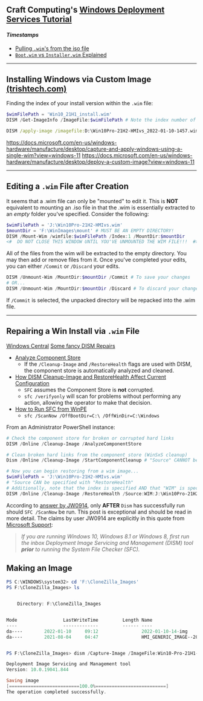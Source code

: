 ## Craft Computing's [Windows Deployment Services Tutorial](https://www.youtube.com/watch?v=ARDjb2UV3Nw)

#### _Timestamps_

- [Pulling `.wim`'s from the iso file](https://youtu.be/ARDjb2UV3Nw?t=437)
- [`Boot.wim` vs `Installer.wim` Explained](https://youtu.be/ARDjb2UV3Nw?t=526)

----
## Installing Windows via Custom Image [(trishtech.com)](https://www.trishtech.com/2021/10/how-to-clean-install-windows-11-using-dism-on-any-hdd-ssd/) <br>
Finding the index of your install version within the `.wim` file:

```PowerShell
$wimFilePath = 'Win10_21H1_install.wim'
DISM /Get-ImageInfo /ImageFile:$wimFilePath # Note the index number of the edition you want to install
```

```cmd
DISM /apply-image /imagefile:D:\Win10Pro-21H2-HMIvs_2022-01-10-1457.wim /index:1 /Unattend:D:\unattend.xml /applydir:C: 
```

https://docs.microsoft.com/en-us/windows-hardware/manufacture/desktop/capture-and-apply-windows-using-a-single-wim?view=windows-11
https://docs.microsoft.com/en-us/windows-hardware/manufacture/desktop/deploy-a-custom-image?view=windows-11

----
## Editing a `.wim` File after Creation
It seems that a .wim file can only be "mounted" to edit it. This is **NOT** equivalent to mounting an .iso file in that the .wim
is essentially extracted to an _empty_ folder you've specified. 
Consider the following:

```PowerShell
$wimFilePath = 'J:\Win10Pro-21H2-HMIvs.wim'
$mountDir = 'F:\WinImages\mount' # MUST BE AN EMPTY DIRECTORY!
DISM /Mount-Wim /wimfile:$wimFilePath /Index:1 /MountDir:$mountDir
<#  DO NOT CLOSE THIS WINDOW UNTIL YOU'VE UNMOUNTED THE WIM FILE!!!  #>
```
All of the files from the wim will be extracted to the empty directory. You may then add or remove files from it.
Once you've completed your edits, you can either `/Commit` or `/Discard` your edits.

```PowerShell
DISM /Unmount-Wim /MountDir:$mountDir /Commit # To save your changes
# OR...
DISM /Unmount-Wim /MountDir:$mountDir /Discard # To discard your changes
```

If `/Commit` is selected, the unpacked directory will be repacked into the .wim file.

----
## Repairing a Win Install via `.wim` File

[Windows Central](https://www.windowscentral.com/how-use-dism-command-line-utility-repair-windows-10-image)
[Some fancy DISM Repairs](https://www.wintips.org/fix-dism-0x800f081f-error-in-windows-10-8/)

- [Analyze Component Store](https://win10.guru/dism-analyzecomponentstore-and-startcomponentcleanup/)
  - If the `/Cleanup-Image` and `/RestoreHealth` flags are used with DISM, the component store is automatically analyzed and cleaned. <br>
- [How DISM Cleanup-Image and RestoreHealth Affect Current Configuration](https://superuser.com/questions/1330365/how-will-dism-online-cleanup-image-restorehealth-affect-my-current-configurat)
  - `SFC` assumes the Component Store is **not** corrupted.
  - `sfc /verifyonly` will scan for problems without performing any action, allowing the operator to make that decision.
- [How to Run SFC from WinPE](https://www.wintips.org/how-to-run-sfc-offline-system-file-checker-tool/)
  - `sfc /ScanNow /OffBootDir=C:\ /OffWinDir=C:\Windows`


From an Administrator PowerShell instance:
```PowerShell
# Check the component store for broken or corrupted hard links
DISM /Online /Cleanup-Image /AnalyzeComponentStore

# Clean broken hard links from the component store (WinSxS cleanup)
Dism /Online /Cleanup-Image /StartComponentCleanup # "Source" CANNOT be specified with this command

# Now you can begin restoring from a wim image...
$wimFilePath = 'J:\Win10Pro-21H2-HMIvs.wim'
# "Source CAN be specified with "RestoreHealth"
# Additionally, note that the index is specified AND that "WIM" is specified after "Source" and before the path.
DISM /Online /Cleanup-Image /RestoreHealth /Source:WIM:J:\Win10Pro-21H2-HMIvs.wim:1
```

According to [answer by JW0914](https://superuser.com/questions/1330365/how-will-dism-online-cleanup-image-restorehealth-affect-my-current-configurat),
only **AFTER** `Dism` has successfully run should `SFC /ScanNow` be run. This post is exceptional and should be read in more detail. The claims by user JW0914
are explicitly in this quote from [Microsoft Support](https://web.archive.org/web/20220217043413/https://support.microsoft.com/en-us/topic/use-the-system-file-checker-tool-to-repair-missing-or-corrupted-system-files-79aa86cb-ca52-166a-92a3-966e85d4094e):
> _If you are running Windows 10, Windows 8.1 or Windows 8, first run the inbox Deployment Image Servicing and Management (DISM) tool 
> **prior** to running the System File Checker (SFC)._ 


## Making an Image

```PowerShell
PS C:\WINDOWS\system32> cd 'F:\CloneZilla_Images'
PS F:\CloneZilla_Images> ls


    Directory: F:\CloneZilla_Images


Mode                 LastWriteTime         Length Name
----                 -------------         ------ ----
da----        2022-01-10     09:12                2022-01-10-14-img
da----        2021-08-04     04:47                HMI_GENERIC_IMAGE--2021-08-04-0840


PS F:\CloneZilla_Images> dism /Capture-Image /ImageFile:Win10-Pro-21H1-HMIvs_2022-01-10-1457.wim /CaptureDir:E:\ /Name:'Win 10 Pro 21H1 HMIvs 2022-01-10-1502'

Deployment Image Servicing and Management tool
Version: 10.0.19041.844

Saving image
[==========================100.0%==========================]
The operation completed successfully.
```
